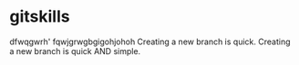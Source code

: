 # gitskills
dfwqgwrh'
fqwjgrwgbgigohjohoh
Creating a new branch is quick.
Creating a new branch is quick AND simple.
